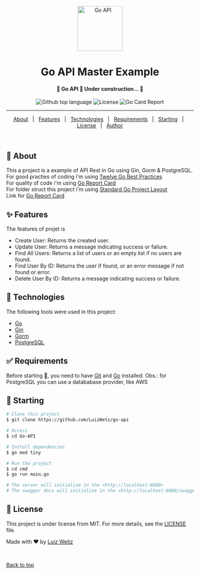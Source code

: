 <div align="center" id="top"> 
  
</div>

<div align="center" id="top" >
 <img style=" width: 120px; height: 120px;" src="https://go.dev/images/gophers/biplane.svg" alt="Go API" />
</div>


<h1 align="center">Go API Master Example</h1>


<h4 align="center">
 🚧  Go API 🚀 Under construction...  🚧
</h4>

<p align="center">
  <img alt="Github top language" src="https://img.shields.io/github/languages/top/LuizWeitz/Go-API?color=56BEB8">
  <img alt="License" src="https://img.shields.io/github/license/LuizWeitz/Go-API?color=56BEB8">
  <img alt="Go Card Report" src="https://goreportcard.com/badge/github.com/luizweitz/go-api"> 
</p>
<hr> 

<p align="center">
  <a href="#dart-about">About</a> &#xa0; | &#xa0; 
  <a href="#sparkles-features">Features</a> &#xa0; | &#xa0;
  <a href="#rocket-technologies">Technologies</a> &#xa0; | &#xa0;
  <a href="#white_check_mark-requirements">Requirements</a> &#xa0; | &#xa0;
  <a href="#checkered_flag-starting">Starting</a> &#xa0; | &#xa0;
  <a href="#memo-license">License</a> &#xa0; | &#xa0;
  <a href="https://github.com/LuizWetz" target="_blank">Author</a>
</p>

<br>

## :dart: About ##

This a project is a example of API Rest in Go using Gin, Gorm & PostgreSQL.
<br>
For good practies of coding i'm using [Twelve Go Best Practices](https://go.dev/talks/2013/bestpractices.slide#1)
<br>
For quality of code i'm using [Go Report Card](https://goreportcard.com/)
<br>
For folder struct this project i'm using [Standard Go Project Layout](https://github.com/golang-standards/project-layout)
<br>
Link for <a href="https://goreportcard.com/report/github.com/luizweitz/go-api">Go Report Card</a>

## :sparkles: Features ##

The features of projet is
  * Create User: Returns the created user.
  * Update User: Returns a message indicating success or failure.
  * Find All Users: Returns a list of users or an empty list if no users are found.
  * Find User By ID: Returns the user if found, or an error message if not found or error.
  * Delete User By ID: Returns a message indicating success or failure.

## :rocket: Technologies ##

The following tools were used in this project:

- [Go](https://go.dev/)
- [Gin](https://gin-gonic.com/)
- [Gorm](https://gorm.io/index.html)
- [PostgreSQL](https://www.postgresql.org/)

## :white_check_mark: Requirements ##

Before starting :checkered_flag:, you need to have [Git](https://git-scm.com) and [Go](https://go.dev/) installed. Obs.: for PostgreSQL you can use a datababase provider, like AWS 

## :checkered_flag: Starting ##

```bash
# Clone this project
$ git clone https://github.com/LuizWetz/go-api

# Access
$ cd Go-API

# Install dependencies
$ go mod tiny

# Run the project
$ cd cmd
$ go run main.go

# The server will initialize in the <http://localhost:8080>
# The swagger docs will initialize in the <http://localhost:8080/swagger/index.html#/>

```

## :memo: License ##

This project is under license from MIT. For more details, see the [LICENSE](LICENSE) file.


Made with :heart: by <a href="https://github.com/LuizWetz" target="_blank">Luiz Weitz</a>

&#xa0;

<a href="#top">Back to top</a>

